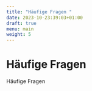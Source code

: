 ```yaml
---
title: "Häufige Fragen "
date: 2023-10-23:39:03+01:00
draft: true
menu: main
weight: 5
---
```


# Häufige Fragen

Häufige Fragen

